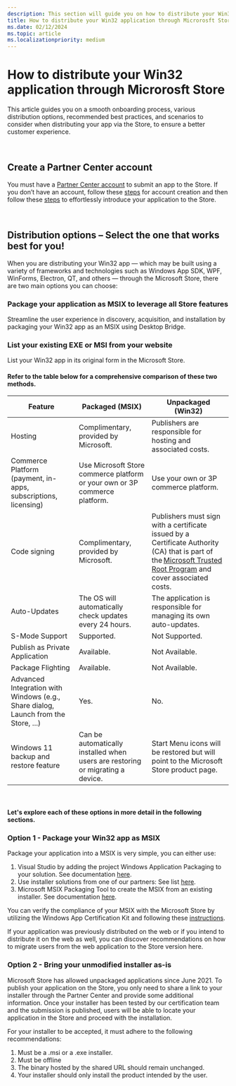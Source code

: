 ```yaml
---
description: This section will guide you on how to distribute your Win32 application through Microrosft Store.
title: How to distribute your Win32 application through Microrosft Store.
ms.date: 02/12/2024
ms.topic: article
ms.localizationpriority: medium
---
```


# How to distribute your Win32 application through Microrosft Store

This article guides you on a smooth onboarding process, various distribution options, recommended best practices, and scenarios to consider when distributing your app via the Store, to ensure a better customer experience. 

<br>

## Create a Partner Center account

You must have a [Partner Center account](https://partner.microsoft.com/dashboard/) to submit an app to the Store. If you don’t have an account, follow these [steps](../publish/partner-center/partner-center-developer-account.md) for account creation and then follow these [steps](../publish/publish-your-app/overview.md) to effortlessly introduce your application to the Store.

<br>

## Distribution options – Select the one that works best for you!

When you are distributing your Win32 app — which may be built using a variety of frameworks and technologies such as Windows App SDK, WPF, WinForms, Electron, QT, and others — through the Microsoft Store, there are two main options you can choose:

### Package your application as MSIX to leverage all Store features
Streamline the user experience in discovery, acquisition, and installation by packaging your Win32 app as an MSIX using Desktop Bridge.

### List your existing EXE or MSI from your website</h2> List your Win32 app in its original form in the Microsoft Store.
</br>

#### Refer to the table below for a comprehensive comparison of these two methods.

| Feature | Packaged (MSIX) |	Unpackaged (Win32) |
| ----------- | ----------- | ----------- |
| Hosting | Complimentary, provided by Microsoft. | Publishers are responsible for hosting and associated costs. |	
| Commerce Platform (payment, in-apps, subscriptions, licensing) | Use Microsoft Store commerce platform or your own or 3P commerce platform. | Use your own or 3P commerce platform. |	
| Code signing | Complimentary, provided by Microsoft. | Publishers must sign with a certificate issued by a Certificate Authority (CA) that is part of the [Microsoft Trusted Root Program](https://learn.microsoft.com/security/trusted-root/participants-list) and cover associated costs. |	
| Auto-Updates | The OS will automatically check updates every 24 hours. | The application is responsible for managing its own auto-updates. |
| S-Mode Support | Supported. | Not Supported. |
| Publish as Private Application | Available. | Not Available. | 	
| Package Flighting | Available. | Not Available. | 	
| Advanced Integration with Windows (e.g., Share dialog, Launch from the Store, ...) | Yes. | No. |	
| Windows 11 backup and restore feature | Can be automatically installed when users are restoring or migrating a device. |	Start Menu icons will be restored but will point to the Microsoft Store product page. |	

</br>

#### Let's explore each of these options in more detail in the following sections.

### Option 1 - Package your Win32 app as MSIX

Package your application into a MSIX is very simple, you can either use:
1. Visual Studio by adding the project Windows Application Packaging to your solution. See documentation [here](https://learn.microsoft.com/windows/msix/desktop/desktop-to-uwp-packaging-dot-net).
2. Use installer solutions from one of our partners: See list [here](https://learn.microsoft.com/windows/msix/desktop/desktop-to-uwp-third-party-installer).
3. Microsoft MSIX Packaging Tool to create the MSIX from an existing installer. See documentation [here](https://learn.microsoft.com/windows/msix/packaging-tool/create-app-package).

You can verify the compliance of your MSIX with the Microsoft Store by utilizing the Windows App Certification Kit and following these [instructions](https://learn.microsoft.com/windows/uwp/debug-test-perf/windows-app-certification-kit).

If your application was previously distributed on the web or if you intend to distribute it on the web as well, you can discover recommendations on how to migrate users from the web application to the Store version here.

### Option 2 - Bring your unmodified installer as-is

Microsoft Store has allowed unpackaged applications since June 2021. To publish your application on the Store, you only need to share a link to your installer through the Partner Center and provide some additional information. Once your installer has been tested by our certification team and the submission is published, users will be able to locate your application in the Store and proceed with the installation.

For your installer to be accepted, it must adhere to the following recommendations:
1. Must be a .msi or a .exe installer.
2. Must be offline
3. The binary hosted by the shared URL should remain unchanged.
4. Your installer should only install the product intended by the user.
